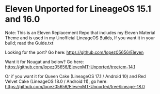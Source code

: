 # Eleven Unported for LineageOS 15.1 and 16.0
Note: This is an Eleven Replacement Repo that includes my Eleven Material Theme and is used in my Unofficial LineageOS Builds, If you want it in your build; read the Guide.txt

Looking for the port? Go here: https://github.com/lopez05656/Eleven

Want it for Nougat and below? Go here: https://github.com/lopez05656/ElevenMT-Unported/tree/cm-14.1

Or if you want it for Queen Cake (LineageOS 17.1 / Android 10) and Red Velvet Cake (LineageOS 18.0 / Android 11), 
go here: https://github.com/lopez05656/ElevenMT-Unported/tree/lineage-18.0


